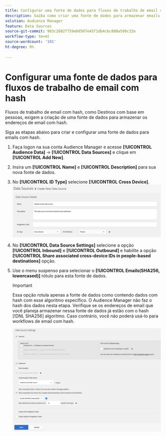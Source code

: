 ```yaml
---
title: Configurar uma fonte de dados para fluxos de trabalho de email com hash
description: Saiba como criar uma fonte de dados para armazenar emails com hash para fluxos de trabalho de email com hash.
solution: Audience Manager
feature: Data Sources
source-git-commit: 903c2602f759e0d507e45f1db4cbc880a599c32e
workflow-type: tm+mt
source-wordcount: '191'
ht-degree: 0%

---
```



# Configurar uma fonte de dados para fluxos de trabalho de email com hash

Fluxos de trabalho de email com hash, como Destinos com base em pessoas, exigem a criação de uma fonte de dados para armazenar os endereços de email com hash.

Siga as etapas abaixo para criar e configurar uma fonte de dados para emails com hash.

1. Faça logon na sua conta Audience Manager e acesse **[!UICONTROL Audience Data]** -> **[!UICONTROL Data Sources]** e clique em **[!UICONTROL Add New]**.
1. Insira um **[!UICONTROL Name]** e **[!UICONTROL Description]** para sua nova fonte de dados.
1. No **[!UICONTROL ID Type]** selecione **[!UICONTROL Cross Device]**.
   ![Imagem da interface do Audience Manager mostrando a seção de detalhes da fonte de dados.](../features/assets/create-hashed-email-data-source.png)
1. No **[!UICONTROL Data Source Settings]** selecione a opção **[!UICONTROL Inbound]** e **[!UICONTROL Outbound]** e habilite a opção **[!UICONTROL Share associated cross-device IDs in people-based destinations]** opção.
1. Use o menu suspenso para selecionar o **[!UICONTROL Emails(SHA256, lowercased)]** rótulo para esta fonte de dados.

   >[!IMPORTANT]
   >
   >Essa opção rotula apenas a fonte de dados como contendo dados com hash com esse algoritmo específico. O Audience Manager não faz o hash dos dados nesta etapa. Verifique se os endereços de email que você planeja armazenar nessa fonte de dados já estão com o hash [!DNL SHA256] algoritmo. Caso contrário, você não poderá usá-lo para workflows de email com hash.

   ![Imagem da interface do Audience Manager mostrando a seção de configurações da fonte de dados.](../features/assets/data-source-settings.png)

